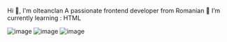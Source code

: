 Hi 👋, I'm olteanclan
A passionate frontend developer from Romanian
🌱 I’m currently learning : HTML

![image](https://user-images.githubusercontent.com/74288530/158215044-21bc7dd3-4b8e-411e-9fe4-31dec02e334d.png)
![image](https://user-images.githubusercontent.com/74288530/158215091-c2692124-759b-4d63-9558-d66371653e76.png)
![image](https://user-images.githubusercontent.com/74288530/158215203-2cf42f6c-9430-4468-9afa-0f8a9b15f546.png)
